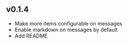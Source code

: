 ## v0.1.4
* Make more items configurable on messages
* Enable markdown on messages by default
* Add README
